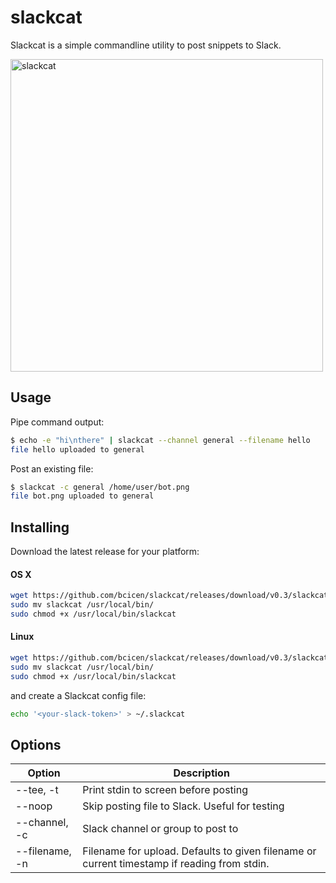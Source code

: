# slackcat
Slackcat is a simple commandline utility to post snippets to Slack.


  <img width="500px" src="https://raw.githubusercontent.com/bcicen/slackcat/master/demo.gif" alt="slackcat"/>


## Usage
Pipe command output:
```bash
$ echo -e "hi\nthere" | slackcat --channel general --filename hello
file hello uploaded to general
```

Post an existing file:
```bash
$ slackcat -c general /home/user/bot.png
file bot.png uploaded to general
```

## Installing

Download the latest release for your platform:

#### OS X

```bash
wget https://github.com/bcicen/slackcat/releases/download/v0.3/slackcat-0.3-darwin-amd64 -O slackcat
sudo mv slackcat /usr/local/bin/
sudo chmod +x /usr/local/bin/slackcat
```

#### Linux

```bash
wget https://github.com/bcicen/slackcat/releases/download/v0.3/slackcat-0.3-linux-amd64 -O slackcat
sudo mv slackcat /usr/local/bin/
sudo chmod +x /usr/local/bin/slackcat
```

and create a Slackcat config file:
```bash
echo '<your-slack-token>' > ~/.slackcat
```

## Options

Option | Description
--- | ---
--tee, -t | Print stdin to screen before posting
--noop | Skip posting file to Slack. Useful for testing
--channel, -c | Slack channel or group to post to
--filename, -n | Filename for upload. Defaults to given filename or current timestamp if reading from stdin.
